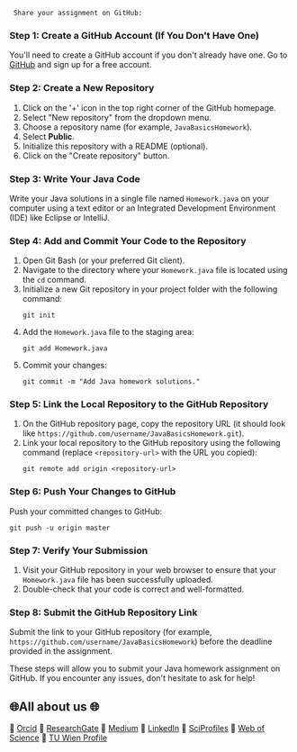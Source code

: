 ` Share your assignment on GitHub:`

### Step 1: Create a GitHub Account (If You Don't Have One)

You'll need to create a GitHub account if you don't already have one. Go to [GitHub](https://github.com/) and sign up for a free account.

### Step 2: Create a New Repository

1. Click on the '+' icon in the top right corner of the GitHub homepage.
2. Select "New repository" from the dropdown menu.
3. Choose a repository name (for example, `JavaBasicsHomework`).
4. Select **Public**.
5. Initialize this repository with a README (optional).
6. Click on the "Create repository" button.

### Step 3: Write Your Java Code

Write your Java solutions in a single file named `Homework.java` on your computer using a text editor or an Integrated Development Environment (IDE) like Eclipse or IntelliJ.

### Step 4: Add and Commit Your Code to the Repository

1. Open Git Bash (or your preferred Git client).
2. Navigate to the directory where your `Homework.java` file is located using the `cd` command.
3. Initialize a new Git repository in your project folder with the following command:
   ```
   git init
   ```
4. Add the `Homework.java` file to the staging area:
   ```
   git add Homework.java
   ```
5. Commit your changes:
   ```
   git commit -m "Add Java homework solutions."
   ```

### Step 5: Link the Local Repository to the GitHub Repository

1. On the GitHub repository page, copy the repository URL (it should look like `https://github.com/username/JavaBasicsHomework.git`).
2. Link your local repository to the GitHub repository using the following command (replace `<repository-url>` with the URL you copied):
   ```
   git remote add origin <repository-url>
   ```

### Step 6: Push Your Changes to GitHub

Push your committed changes to GitHub:
   ```
   git push -u origin master
   ```

### Step 7: Verify Your Submission

1. Visit your GitHub repository in your web browser to ensure that your `Homework.java` file has been successfully uploaded.
2. Double-check that your code is correct and well-formatted.

### Step 8: Submit the GitHub Repository Link

Submit the link to your GitHub repository (for example, `https://github.com/username/JavaBasicsHomework`) before the deadline provided in the assignment.

These steps will allow you to submit your Java homework assignment on GitHub. If you encounter any issues, don't hesitate to ask for help!




## 🌐All about us 🌐

🔗 [Orcid](https://orcid.org/0000-0002-6439-8826)
🔗 [ResearchGate](https://www.researchgate.net/profile/Mehmet-Akif-Cifci)
🔗 [Medium](https://medium.com/@themanoftalent)
🔗 [LinkedIn](https://www.linkedin.com/in/themanoftalent/)
🔗 [SciProfiles](https://sciprofiles.com/profile/2455737)
🔗 [Web of Science](https://www.webofscience.com/wos/author/record/1793126)
🔗 [TU Wien Profile](https://www.dap.tuwien.ac.at/person/oid:25266453)
